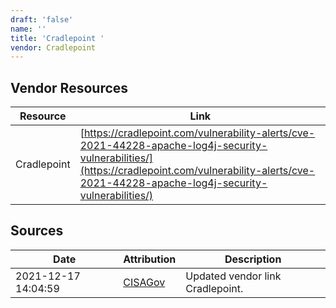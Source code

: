 ```yaml
---
draft: 'false'
name: ''
title: 'Cradlepoint '
vendor: Cradlepoint
---
```


## Vendor Resources
| Resource | Link |
| --- | --- |
| Cradlepoint | [https://cradlepoint.com/vulnerability-alerts/cve-2021-44228-apache-log4j-security-vulnerabilities/](https://cradlepoint.com/vulnerability-alerts/cve-2021-44228-apache-log4j-security-vulnerabilities/) |



## Sources
| Date | Attribution | Description |
| --- | --- | --- |
| 2021-12-17 14:04:59 | [CISAGov](https://raw.githubusercontent.com/cisagov/log4j-affected-db/develop/README.md) | Updated vendor link Cradlepoint.  |

